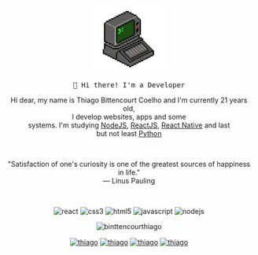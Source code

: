 <p align="center">
  <img src="./pc.png" width="150px">
   <br><br>
  <samp>
    👋 Hi there! I'm a Developer
  </samp>

</p>

<!-- ABOUT OF ME -->
<p align="center" style="text-align: center;">
Hi dear, my name is Thiago Bittencourt Coelho and I'm currently 21 years old,<br>I develop websites, apps and some<br> systems. I'm studying <a href="https://nodejs.org/en/">NodeJS</a>, <a href="https://pt-br.reactjs.org/">ReactJS</a>, <a href="https://reactnative.dev/">React Native</a> and last<br> but not least <a href="https://www.python.org/">Python</a> 
</p>
<!-- QUOTE -->
<br>
<p align="center">
"Satisfaction of one's curiosity is one of the greatest sources of happiness in life."
<br>
― Linus Pauling
</p>
<br>

<!-- SOCIAL MEDIAS -->
<p align="center">
<img src="https://devicons.github.io/devicon/devicon.git/icons/react/react-original-wordmark.svg" alt="react" width="20" height="20"/>
<img src="https://devicons.github.io/devicon/devicon.git/icons/css3/css3-original-wordmark.svg" alt="css3"  width="20" height="20"/>
<img src="https://devicons.github.io/devicon/devicon.git/icons/html5/html5-original-wordmark.svg" alt="html5"  width="20" height="20"/>
<img src="https://devicons.github.io/devicon/devicon.git/icons/javascript/javascript-original.svg" alt="javascript" width="20" height="20"/>
<img src="https://devicons.github.io/devicon/devicon.git/icons/nodejs/nodejs-original.svg" alt="nodejs" width="20" height="20"/></p><p align="center">
<img src="https://github-readme-stats.vercel.app/api?username=bittencourthiago&show_icons=true" alt="binttencourthiago"/>
</p>

<p align="center">
<a href="https://www.linkedin.com/in/thiago-bittencourt-coelho-4353ba1a0/" target="blank"><img align="center" src="https://cdn.jsdelivr.net/npm/simple-icons@3.0.1/icons/linkedin.svg" alt="thiago" height="20" width="20" /></a>
<a href="https://pt.stackoverflow.com/users/191681/thiago-bittencourt-coelho" target="blank"><img align="center" src="https://cdn.jsdelivr.net/npm/simple-icons@3.0.1/icons/stackoverflow.svg" alt="thiago" height="20" width="20" /></a>
<a href="https://codesandbox.com/u/thiago" target="blank"><img align="center" src="https://cdn.jsdelivr.net/npm/simple-icons@3.0.1/icons/codesandbox.svg" alt="thiago" height="20" width="20" /></a>
<a href="https://instagram.com/tb.coelho" target="blank"><img align="center" src="https://cdn.jsdelivr.net/npm/simple-icons@3.0.1/icons/instagram.svg" alt="thiago" height="20" width="20" /></a>
</p>
